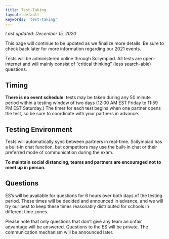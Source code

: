 ```yaml
---
title: Test-Taking 
layout: default
keywords: 'test-taking'
---
```


*Last updated: December 15, 2020*

This page will continue to be updated as we finalize more details. Be sure to check back later for more information regarding our 2021 events.

Tests will be administered online through Scilympiad. All tests are open-internet and will mainly consist of “critical thinking” (less search-able) questions.

## Timing

**There is no event schedule**: tests may be taken during any 50 minute period within a testing window of two days (12:00 AM EST Friday to 11:59 PM EST Saturday.) The timer for each test begins when one partner opens the test, so be sure to coordinate with your partners in advance.

## Testing Environment

Tests will automatically sync between partners in real-time. Scilympiad has a built-in chat function, but competitors may use the built-in chat or their preferred mode of communication during the exam.

**To maintain social distancing, teams and partners are encouraged not to meet up in person.**

## Questions

ES’s will be available for questions for 6 hours over both days of the testing period. These times will be decided and announced in advance, and we will try our best to keep these times reasonably distributed for schools in different time zones.

Please note that only questions that don’t give any team an unfair advantage will be answered. Questions to the ES will be private. The communication mechanism will be announced later.
